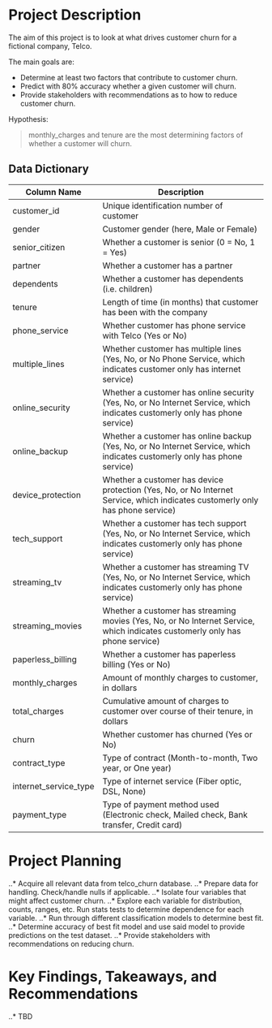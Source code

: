 # Project Description

The aim of this project is to look at what drives customer churn for a fictional company, Telco.

The main goals are:
  * Determine at least two factors that contribute to customer churn.
  * Predict with 80% accuracy whether a given customer will churn.
  * Provide stakeholders with recommendations as to how to reduce customer churn.

Hypothesis:
> monthly_charges and tenure are the most determining factors of whether a customer will churn. 

## Data Dictionary

Column Name | Description | 
--- | --- |
customer_id | Unique identification number of customer |
gender | Customer gender (here, Male or Female) |
senior_citizen | Whether a customer is senior (0 = No, 1 = Yes) |
partner | Whether a customer has a partner |
dependents | Whether a customer has dependents (i.e. children) |
tenure | Length of time (in months) that customer has been with the company |
phone_service | Whether customer has phone service with Telco (Yes or No) |
multiple_lines | Whether customer has multiple lines (Yes, No, or No Phone Service, which indicates customer only has internet service) |
online_security | Whether a customer has online security (Yes, No, or No Internet Service, which indicates customerly only has phone service) | 
online_backup | Whether a customer has online backup (Yes, No, or No Internet Service, which indicates customerly only has phone service) |
device_protection | Whether a customer has device protection (Yes, No, or No Internet Service, which indicates customerly only has phone service) | 
tech_support | Whether a customer has tech support (Yes, No, or No Internet Service, which indicates customerly only has phone service) |
streaming_tv | Whether a customer has streaming TV (Yes, No, or No Internet Service, which indicates customerly only has phone service) |
streaming_movies | Whether a customer has streaming movies (Yes, No, or No Internet Service, which indicates customerly only has phone service) |
paperless_billing | Whether a customer has paperless billing (Yes or No) |
monthly_charges | Amount of monthly charges to customer, in dollars |
total_charges | Cumulative amount of charges to customer over course of their tenure, in dollars |
churn | Whether customer has churned (Yes or No) |
contract_type | Type of contract (Month-to-month, Two year, or One year) |
internet_service_type | Type of internet service (Fiber optic, DSL, None) |
payment_type | Type of payment method used (Electronic check, Mailed check, Bank transfer, Credit card) |

# Project Planning

..* Acquire all relevant data from telco_churn database.
..* Prepare data for handling. Check/handle nulls if applicable.
..* Isolate four variables that might affect customer churn. 
..* Explore each variable for distribution, counts, ranges, etc. Run stats tests to determine dependence for each variable.
..* Run through different classification models to determine best fit.
..* Determine accuracy of best fit model and use said model to provide predictions on the test dataset.
..* Provide stakeholders with recommendations on reducing churn.

# Key Findings, Takeaways, and Recommendations

..* TBD
